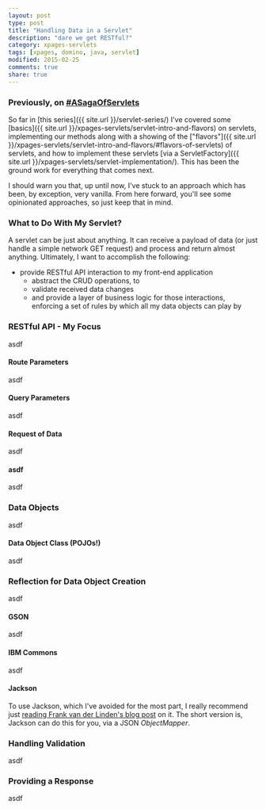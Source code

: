 ```yaml
---
layout: post
type: post
title: "Handling Data in a Servlet"
description: "dare we get RESTful?"
category: xpages-servlets
tags: [xpages, domino, java, servlet]
modified: 2015-02-25
comments: true
share: true
---
```


### Previously, on [#ASagaOfServlets](//twitter.com/search?q=%23ASagaOfServlets)
So far in [this series]({{ site.url }}/servlet-series/) I've covered some [basics]({{ site.url }}/xpages-servlets/servlet-intro-and-flavors) on servlets, implementing our methods along with a showing of the ["flavors"]({{ site.url }}/xpages-servlets/servlet-intro-and-flavors/#flavors-of-servlets) of servlets, and how to implement these servlets [via a ServletFactory]({{ site.url }}/xpages-servlets/servlet-implementation/). This has been the ground work for everything that comes next.

I should warn you that, up until now, I've stuck to an approach which has been, by exception, very <span data-toggle="tooltip" title="does vanilla get a bad rap?">vanilla</span>. From here forward, you'll see some opinionated approaches, so just keep that in mind.

### What to Do With My Servlet?
A servlet can be just about anything. It can receive a payload of data (or just handle a simple network GET request) and process and return almost anything. Ultimately, I want to accomplish the following:

* provide RESTful API interaction to my front-end application
	* abstract the CRUD operations, to
	* validate received data changes
	* and provide a layer of business logic for those interactions, enforcing a <span data-toggle="tooltip" title="See @NTF? I didn't use the world schema!">set of rules by which all my data objects can play by</span>


### RESTful API - My Focus
asdf

#### Route Parameters
asdf

#### Query Parameters
asdf

#### Request of Data
asdf

#### asdf
asdf

### Data Objects
asdf

#### Data Object Class (POJOs!)
asdf

### Reflection for Data Object Creation
asdf

#### GSON
asdf

#### IBM Commons
asdf

#### Jackson
To use Jackson, which I've avoided for the most part, I really recommend just [reading Frank van der Linden's blog post](//elstarit.nl/?p=242) on it. The short version is, Jackson can do this for you, via a JSON _ObjectMapper_.

### Handling Validation
asdf

### Providing a Response
asdf
